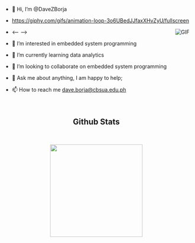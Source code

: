 - 👋 Hi, I’m @DaveZBorja

- https://giphy.com/gifs/animation-loop-3o6UBedJJfaxXHvZyU/fullscreen
-   <-- <img align="right" alt="GIF" src="https://media.giphy.com/media/836HiJc7pgzy8iNXCn/giphy.gif" /> -->
- 👀 I’m interested in embedded system programming 
- 🌱 I’m currently learning data analytics
- 💞️ I’m looking to collaborate on embedded system programming
- 💬 Ask me about anything, I am happy to help;
- 📫 How to reach me dave.borja@cbsua.edu.ph


<br>
 <h2 align="center"><b>Github Stats</b></h2>
</br>
<p align="center">
<a href="https://github.com/DaveZBorja/">
<img height="250em" src="https://github-readme-streak-stats.herokuapp.com?user=DaveZBorja&theme=transparent)](https://git.io/streak-stats"/>
</a>
</p>
</br>
<!---
DaveZBorja/DaveZBorja is a ✨ special ✨ repository because its `README.md` (this file) appears on your GitHub profile.
You can click the Preview link to take a look at your changes.
--->
